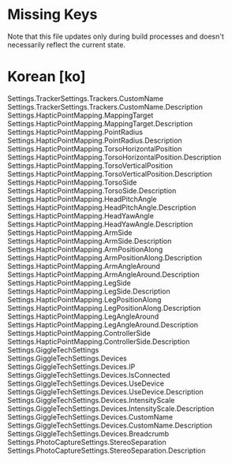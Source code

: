 # Missing Keys
Note that this file updates only during build processes and doesn't necessarily reflect the current state.

# Korean [ko]
Settings.TrackerSettings.Trackers.CustomName  
Settings.TrackerSettings.Trackers.CustomName.Description  
Settings.HapticPointMapping.MappingTarget  
Settings.HapticPointMapping.MappingTarget.Description  
Settings.HapticPointMapping.PointRadius  
Settings.HapticPointMapping.PointRadius.Description  
Settings.HapticPointMapping.TorsoHorizontalPosition  
Settings.HapticPointMapping.TorsoHorizontalPosition.Description  
Settings.HapticPointMapping.TorsoVerticalPosition  
Settings.HapticPointMapping.TorsoVerticalPosition.Description  
Settings.HapticPointMapping.TorsoSide  
Settings.HapticPointMapping.TorsoSide.Description  
Settings.HapticPointMapping.HeadPitchAngle  
Settings.HapticPointMapping.HeadPitchAngle.Description  
Settings.HapticPointMapping.HeadYawAngle  
Settings.HapticPointMapping.HeadYawAngle.Description  
Settings.HapticPointMapping.ArmSide  
Settings.HapticPointMapping.ArmSide.Description  
Settings.HapticPointMapping.ArmPositionAlong  
Settings.HapticPointMapping.ArmPositionAlong.Description  
Settings.HapticPointMapping.ArmAngleAround  
Settings.HapticPointMapping.ArmAngleAround.Description  
Settings.HapticPointMapping.LegSide  
Settings.HapticPointMapping.LegSide.Description  
Settings.HapticPointMapping.LegPositionAlong  
Settings.HapticPointMapping.LegPositionAlong.Description  
Settings.HapticPointMapping.LegAngleAround  
Settings.HapticPointMapping.LegAngleAround.Description  
Settings.HapticPointMapping.ControllerSide  
Settings.HapticPointMapping.ControllerSide.Description  
Settings.GiggleTechSettings  
Settings.GiggleTechSettings.Devices  
Settings.GiggleTechSettings.Devices.IP  
Settings.GiggleTechSettings.Devices.IsConnected  
Settings.GiggleTechSettings.Devices.UseDevice  
Settings.GiggleTechSettings.Devices.UseDevice.Description  
Settings.GiggleTechSettings.Devices.IntensityScale  
Settings.GiggleTechSettings.Devices.IntensityScale.Description  
Settings.GiggleTechSettings.Devices.CustomName  
Settings.GiggleTechSettings.Devices.CustomName.Description  
Settings.GiggleTechSettings.Devices.Breadcrumb  
Settings.PhotoCaptureSettings.StereoSeparation  
Settings.PhotoCaptureSettings.StereoSeparation.Description  

